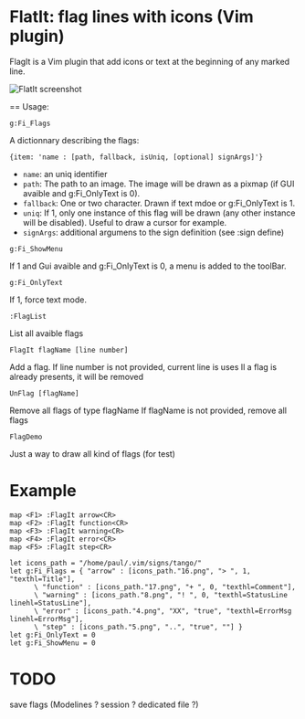FlatIt: flag lines with icons (Vim plugin)
=========================================

FlagIt is a Vim plugin that add icons or text at the beginning of any marked line.

![FlatIt screenshot](https://github.com/paulrouget/flagit/raw/master/screenshot.png)

== Usage:

```vimrc
g:Fi_Flags
```
A dictionnary describing the flags:
```vimrc
{item: 'name : [path, fallback, isUniq, [optional] signArgs]'}
```
 - `name`: an uniq identifier
 - `path`: The path to an image. The image will be drawn as a pixmap (if GUI avaible and g:Fi_OnlyText is 0).
 - `fallback`: One or two character. Drawn if text mdoe or  g:Fi_OnlyText is 1.
 - `uniq`: If 1, only one instance of this flag will be drawn (any other instance will be disabled). Useful to draw a cursor for example.
 - `signArgs`: additional argumens to the sign definition (see :sign define)

```vimrc
g:Fi_ShowMenu
```
If 1 and Gui avaible and g:Fi_OnlyText is 0, a menu is added to the toolBar.

```vimrc
g:Fi_OnlyText
```
If 1, force text mode.

```vimrc
:FlagList
```
List all avaible flags

```vimrc
FlagIt flagName [line number]
```
Add a flag. If line number is not provided, current line is uses
Il a flag is already presents, it will be removed

```vimrc
UnFlag [flagName]
```
Remove all flags of type flagName
If flagName is not provided,  remove all flags

```vimrc
FlagDemo
```
Just a way to draw all kind of flags (for test)

Example
=======

```vimrc
map <F1> :FlagIt arrow<CR>
map <F2> :FlagIt function<CR>
map <F3> :FlagIt warning<CR>
map <F4> :FlagIt error<CR>
map <F5> :FlagIt step<CR>

let icons_path = "/home/paul/.vim/signs/tango/"
let g:Fi_Flags = { "arrow" : [icons_path."16.png", "> ", 1, "texthl=Title"],
      \ "function" : [icons_path."17.png", "+ ", 0, "texthl=Comment"],
      \ "warning" : [icons_path."8.png", "! ", 0, "texthl=StatusLine linehl=StatusLine"],
      \ "error" : [icons_path."4.png", "XX", "true", "texthl=ErrorMsg linehl=ErrorMsg"],
      \ "step" : [icons_path."5.png", "..", "true", ""] }
let g:Fi_OnlyText = 0
let g:Fi_ShowMenu = 0
```

TODO
====

save flags (Modelines ? session ? dedicated file ?)

